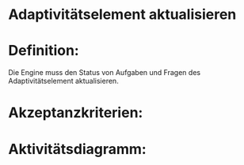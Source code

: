 # Adaptivitätselement aktualisieren


# Definition:

Die Engine muss den Status von Aufgaben und Fragen des Adaptivitätselement aktualisieren.


# Akzeptanzkriterien:


# Aktivitätsdiagramm:


